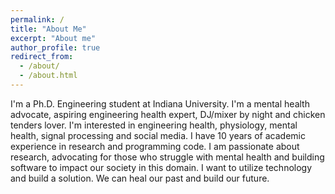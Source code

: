 ```yaml
---
permalink: /
title: "About Me"
excerpt: "About me"
author_profile: true
redirect_from: 
  - /about/
  - /about.html
---
```

I'm a Ph.D. Engineering student at Indiana University. I'm a mental health advocate, aspiring engineering health expert, DJ/mixer by night and chicken tenders lover. I'm interested in engineering health, physiology, mental health, signal processing and social media. I have 10 years of academic experience in research and programming code. I am passionate about research, advocating for those who struggle with mental health and building software to impact our society in this domain. I want to utilize technology and build a solution. We can heal our past and build our future. 
